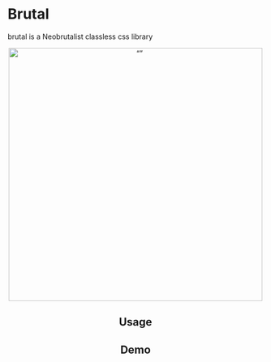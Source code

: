 # Brutal 
brutal is a Neobrutalist classless css library

<div align="center"/>
<img src="https://media.tenor.com/I-CiUWVp29AAAAAC/brooklyn-nine-nine-rosa-diaz.gif" alt= “” width="500px">

## Usage

## Demo
